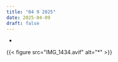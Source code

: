 ```yaml
---
title: "04 9 2025"
date: 2025-04-09
draft: false
---
```


*
{{< figure src="IMG_1434.avif" alt="*" >}}
